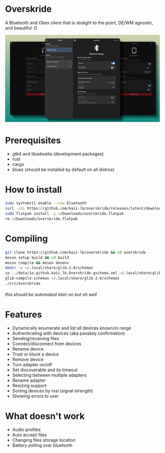 # Overskride
A Bluetooth and Obex client that is straight to the point, DE/WM agnostic, and beautiful :D

![Screenshot](/assets/images/overskride.png)

# Prerequisites
- gtk4 and libadwaita (development packages)
- rust
- cargo
- bluez (should be installed by default on all distros)

# How to install
```bash
sudo systemctl enable --now bluetooth
curl -sSL https://github.com/kaii-lb/overskride/releases/latest/download/overskride.flatpak -o ~/Downloads/overskride.flatpak
sudo flatpak install -y ~/Downloads/overskride.flatpak
rm ~/Downloads/overskride.flatpak
```

# Compiling
```bash
git clone https://github.com/kaii-lb/overskride && cd overskride
meson setup build && cd build
meson compile && meson devenv
mkdir -p ~/.local/share/glib-2.0/schemas
cp ../data/io.github.kaii_lb.Overskride.gschema.xml ~/.local/share/glib-2.0/schemas
glib-compile-schemas ~/.local/share/glib-2.0/schemas
./src/overskride
```

###### this should be automated later on but oh well

# Features
- Dynamically enumerate and list all devices known/in range 
- Authenticating with devices (aka passkey confirmation)
- Sending/receiving files
- Connect/disconnect from devices
- Rename device
- Trust or block a device
- Remove device
- Turn adapter on/off
- Set discoverable and its timeout
- Selecting between multiple adapters
- Rename adapter 
- Resizing support 
- Sorting devices by rssi (signal strength)
- Showing errors to user

# What doesn't work
- Audio profiles
- Auto accept files
- Changing files storage location
- Battery polling over bluetooth


